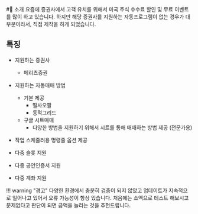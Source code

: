 #👋 소개
요즘에 증권사에서 고객 유치를 위해서 미국 주식 수수료 할인 및 무료 이벤트를 많이 하고 있습니다. 하지만 해당 증권사를 지원하는 자동프로그램이 없는 경우가 대부분이라서, 직접 제작을 하게 되었습니다.

## 특징
* 지원하는 증권사
    * 메리츠증권

* 지원하는 자동매매 방법
    * 기본 제공
        * 떨사오팔
        * 동적그리드
    * 구글 시트매매
        * 다양한 방법을 지원하기 위해서 시트를 통해 매매하는 방법 제공 (전문가용)

* 작업 스케줄러용 명령줄 옵션 제공
* 다중 슬롯 지원
* 다중 공인인증서 지원
* 다중 계좌 지원 

!!! warning "경고"
    다양한 환경에서 충분히 검증이 되지 않았고 업데이트가 지속적으로 일어나고 있어서 오류 가능성이 항상 있습니다. 처음에는 소액으로 테스트 해보시고 문제없다고 판단이 되면 금액을 늘리는 것을 추천드립니다.
